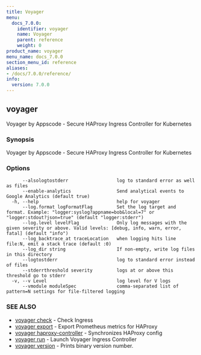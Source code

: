 ```yaml
---
title: Voyager
menu:
  docs_7.0.0:
    identifier: voyager
    name: Voyager
    parent: reference
    weight: 0
product_name: voyager
menu_name: docs_7.0.0
section_menu_id: reference
aliases:
- /docs/7.0.0/reference/
info:
  version: 7.0.0
---
```


## voyager

Voyager by Appscode - Secure HAProxy Ingress Controller for Kubernetes

### Synopsis

Voyager by Appscode - Secure HAProxy Ingress Controller for Kubernetes

### Options

```
      --alsologtostderr                  log to standard error as well as files
      --enable-analytics                 Send analytical events to Google Analytics (default true)
  -h, --help                             help for voyager
      --log.format logFormatFlag         Set the log target and format. Example: "logger:syslog?appname=bob&local=7" or "logger:stdout?json=true" (default "logger:stderr")
      --log.level levelFlag              Only log messages with the given severity or above. Valid levels: [debug, info, warn, error, fatal] (default "info")
      --log_backtrace_at traceLocation   when logging hits line file:N, emit a stack trace (default :0)
      --log_dir string                   If non-empty, write log files in this directory
      --logtostderr                      log to standard error instead of files
      --stderrthreshold severity         logs at or above this threshold go to stderr
  -v, --v Level                          log level for V logs
      --vmodule moduleSpec               comma-separated list of pattern=N settings for file-filtered logging
```

### SEE ALSO

* [voyager check](/docs/7.0.0/reference/voyager_check)	 - Check Ingress
* [voyager export](/docs/7.0.0/reference/voyager_export)	 - Export Prometheus metrics for HAProxy
* [voyager haproxy-controller](/docs/7.0.0/reference/voyager_haproxy-controller)	 - Synchronizes HAProxy config
* [voyager run](/docs/7.0.0/reference/voyager_run)	 - Launch Voyager Ingress Controller
* [voyager version](/docs/7.0.0/reference/voyager_version)	 - Prints binary version number.

